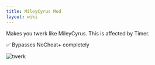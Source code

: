 ```yaml
---
title: MileyCyrus Mod
layout: wiki
---
```

Makes you twerk like MileyCyrus.
This is affected by Timer.

:white_check_mark: Bypasses NoCheat+ completely

![twerk](https://cloud.githubusercontent.com/assets/11584045/9058827/f01969aa-3aac-11e5-96ab-0fcd329d88f8.gif)
